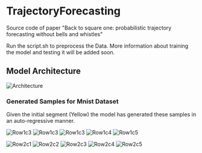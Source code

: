 # TrajectoryForecasting
Source code of paper "Back to square one: probabilistic trajectory forecasting without bells and whistles"

Run the script.sh to preprocess the Data.
More information about training the model and testing it will be added soon.

## Model Architecture
![Architecture](http://uupload.ir/files/qfyl_model.png)

### Generated Samples for Mnist Dataset
Given the initial segment (Yellow) the model has generated these samples in an auto-regressive manner.

![Row1c3](http://uupload.ir/files/31lf_3.png)
![Row1c3](http://uupload.ir/files/yrwf_23.png)
![Row1c3](http://uupload.ir/files/90cg_25.png)
![Row1c4](http://uupload.ir/files/kfd6_14.png)
![Row1c5](http://uupload.ir/files/sow_43.png)

![Row2c1](http://uupload.ir/files/h95b_6.png)
![Row2c2](http://uupload.ir/files/ew15_12.png)
![Row2c3](http://uupload.ir/files/24ap_11.png)
![Row2c4](http://uupload.ir/files/7ex3_22.png)
![Row2c5](http://uupload.ir/files/qw5w_43.png)






